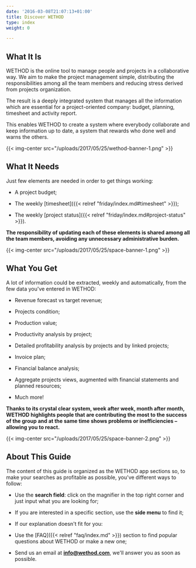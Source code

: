 ```yaml
---
date: '2016-03-08T21:07:13+01:00'
title: Discover WETHOD
type: index
weight: 0

---
```

## What It Is

WETHOD is the online tool to manage people and projects in a collaborative way. We aim to make the project management simple, distributing the responsibilities among all the team members and reducing stress derived from projects organization.

The result is a deeply integrated system that manages all the information which are essential for a project-oriented company: budget, planning, timesheet and activity report.

This enables WETHOD to create a system where everybody collaborate and keep information up to date, a system that rewards who done well and warns the others.

{{< img-center src="/uploads/2017/05/25/wethod-banner-1.png" >}}

## What It Needs

Just few elements are needed in order to get things working:

* A project budget;

* The weekly [timesheet]({{< relref "friday/index.md#timesheet" >}});

* The weekly [project status]({{< relref "friday/index.md#project-status" >}}).

**The responsibility of updating each of these elements is shared among all the team members, avoiding any unnecessary administrative burden.**

{{< img-center src="/uploads/2017/05/25/space-banner-1.png" >}}

## What You Get

A lot of information could be extracted, weekly and automatically, from the few data you've entered in WETHOD:

* Revenue forecast vs target revenue;

* Projects condition;

* Production value;

* Productivity analysis by project;

* Detailed profitability analysis by projects and by linked projects;

* Invoice plan;

* Financial balance analysis;

* Aggregate projects views, augmented with financial statements and planned resources;

* Much more!

**Thanks to its crystal clear system, week after week, month after month, WETHOD highlights people that are contributing the most to the success of the group and at the same time shows problems or inefficiencies – allowing you to react.**

{{< img-center src="/uploads/2017/05/25/space-banner-2.png" >}}

## About This Guide

The content of this guide is organized as the WETHOD app sections so, to make your searches as profitable as possible, you've different ways to follow:

* Use the **search field**: click on the magnifier in the top right corner and just input what you are looking for;

* If you are interested in a specific section, use the **side menu** to find it;

* If our explanation doesn't fit for you:

* Use the [FAQ]({{< relref "faq/index.md" >}}) section to find popular questions about WETHOD or make a new one;

* Send us an email at **info@wethod.com**, we'll answer you as soon as possible.